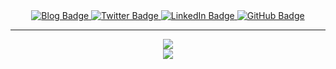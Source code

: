 <div id="badges" align="center">
  
  <a href="https://geobour98.com">
    <img src="https://img.shields.io/badge/Blog-black?style=for-the-badge&logo=globe&logoColor=white" alt="Blog Badge"/>
  </a>
  <a href="https://x.com/geobour98">
    <img src="https://img.shields.io/badge/Twitter-blue?style=for-the-badge&logo=twitter&logoColor=white" alt="Twitter Badge"/>
  </a>
  <a href="https://www.linkedin.com/in/george-bourlakis/">
    <img src="https://img.shields.io/badge/LinkedIn-blue?style=for-the-badge&logo=linkedin&logoColor=white" alt="LinkedIn Badge"/>
  </a>
  <a href="https://github.com/geobour98">
    <img src="https://img.shields.io/badge/GitHub-black?style=for-the-badge&logo=github&logoColor=white" alt="GitHub Badge"/>
  </a>
  
  ---
  
  <a>
    <img align="center" src="https://github-readme-stats.vercel.app/api?username=geobour98&show_icons=true&count_private=true&theme=tokyonight" />
  </a>
  <br>
  <a>
    <img align="center" src="https://github-readme-stats.vercel.app/api/top-langs/?username=geobour98&layout=compact&show_icons=true&theme=tokyonight&exclude_repo=geobour98.github.io" />
  </a>
  
</div>
